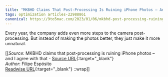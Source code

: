 ```yaml
---
title: "MKBHD Claims That Post-Processing Is Ruining iPhone Photos – And I Agree With That (451428323)"
tags: optimization articles-22988861
canonical: https://9to5mac.com/2023/01/06/mkbhd-post-processing-ruining-iphone-photos/
---
```


Every year, the company adds even more steps to the camera post-processing. But instead of making the photos better, they just make it more unnatural.


[[_Source_: MKBHD claims that post-processing is ruining iPhone photos – and I agree with that - [Source URL](https://9to5mac.com/2023/01/06/mkbhd-post-processing-ruining-iphone-photos/){:target="_blank"}<br>
_Author_: Filipe Espósito<br>
[Readwise URL](https://readwise.io/open/451428323){:target="_blank"}
::wrap]]